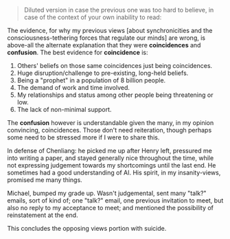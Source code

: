 > Diluted version in case the previous one was too hard to believe, in case of the context of your own inability to read:

The evidence, for why my previous views [about synchronicities and the consciousness-tethering forces that regulate our minds] are wrong, is above-all the alternate explanation that they were **coincidences** and **confusion**. The best evidence for **coincidence** is:

1. Others' beliefs on those same coincidences just being coincidences.
2. Huge disruption/challenge to pre-existing, long-held beliefs.
3. Being a "prophet" in a population of 8 billion people.
4. The demand of work and time involved.
5. My relationships and status among other people being threatening or low.
6. The lack of non-minimal support.

The **confusion** however is understandable given the many, in my opinion convincing, coincidences. Those don't need reiteration, though perhaps some need to be stressed more if I were to share this.

In defense of Chenliang: he picked me up after Henry left, pressured me into writing a paper, and stayed generally nice throughout the time, while not expressing judgement towards my shortcomings until the last end. He sometimes had a good understanding of AI. His spirit, in my insanity-views, promised me many things.

Michael, bumped my grade up. Wasn't judgemental, sent many "talk?" emails, sort of kind of; one "talk?" email, one previous invitation to meet, but also no reply to my acceptance to meet; and mentioned the possibility of reinstatement at the end.

This concludes the opposing views portion with suicide.
